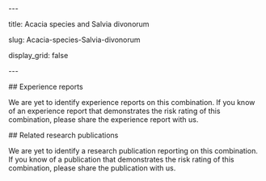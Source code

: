 ﻿\---

title: Acacia species and Salvia divonorum

slug: Acacia-species-Salvia-divonorum

display\_grid: false

\---

\## Experience reports

We are yet to identify experience reports on this combination. If you know of an experience report that demonstrates the risk rating of this combination, please share the experience report with us.

\## Related research publications

We are yet to identify a research publication reporting on this combination. If you know of a publication that demonstrates the risk rating of this combination, please share the publication with us.





